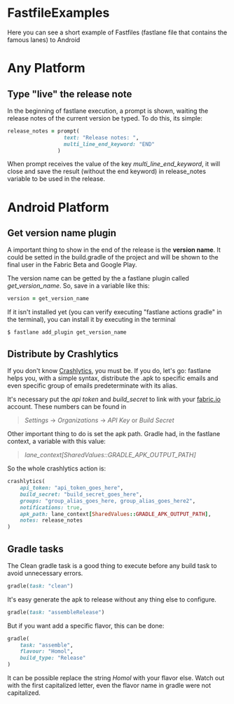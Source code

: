 # FastfileExamples
Here you can see a short example of Fastfiles (fastlane file that contains the famous lanes) to Android

# Any Platform

## Type "live" the release note

In the beginning of fastlane execution, a prompt is shown, waiting the release notes of the current version be typed.  To do this, its simple:

```ruby
release_notes = prompt(
                  text: "Release notes: ",
                  multi_line_end_keyword: "END"
                )
```

When prompt receives the value of the key *multi_line_end_keyword*, it will close and save the result (without the end keyword) in release_notes variable to be used in the release.

# Android Platform

## Get version name plugin

A important thing to show in the end of the release is the **version name**. It could be setted in the build.gradle of the project and will be shown to the final user in the Fabric Beta and Google Play. 

The version name can be getted by the a fastlane plugin called *get_version_name*. So, save in a variable like this:
```ruby
version = get_version_name
```

If it isn't installed yet (you can verify executing "fastlane actions gradle" in the terminal), you can install it by executing in the terminal
```shell
$ fastlane add_plugin get_version_name
```

## Distribute by Crashlytics

If you don't know [Crashlytics](https://try.crashlytics.com/), you must be. If you do, let's go: fastlane helps you, with a simple syntax, distribute the .apk to specific emails and even specific group of emails predeterminate with its alias.

It's necessary put the *api token* and *build_secret* to link with your [fabric.io](https://fabric.io) account. These numbers can be found in

> *Settings* -> *Organizations* -> *API Key* or *Build Secret*

Other important thing to do is set the apk path. Gradle had, in the fastlane context, a variable with this value:

> *lane_context[SharedValues::GRADLE_APK_OUTPUT_PATH]*

So the whole crashlytics action is:

```ruby
crashlytics(
    api_token: "api_token_goes_here",
    build_secret: "build_secret_goes_here",
    groups: "group_alias_goes_here, group_alias_goes_here2",
    notifications: true,
    apk_path: lane_context[SharedValues::GRADLE_APK_OUTPUT_PATH],
    notes: release_notes
)
```

## Gradle tasks

The Clean gradle task is a good thing to execute before any build task to avoid unnecessary errors.

```ruby
gradle(task: "clean")
```

It's easy generate the apk to release without any thing else to configure.

```ruby
gradle(task: "assembleRelease")
```

But if you want add a specific flavor, this can be done:

```ruby
gradle(
    task: "assemble",
    flavour: "Homol",
    build_type: "Release"
)
```

It can be possible replace the string *Homol* with your flavor else. Watch out with the first capitalized letter, even the flavor name in gradle were not capitalized.
